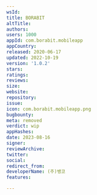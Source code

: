 ```yaml
---
wsId: 
title: BORABIT
altTitle: 
authors: 
users: 1000
appId: com.borabit.mobileapp
appCountry: 
released: 2020-06-17
updated: 2022-10-19
version: '1.0.2'
stars: 
ratings: 
reviews: 
size: 
website: 
repository: 
issue: 
icon: com.borabit.mobileapp.png
bugbounty: 
meta: removed
verdict: wip
appHashes: 
date: 2023-08-16
signer: 
reviewArchive: 
twitter: 
social: 
redirect_from: 
developerName: (주)뱅코
features: 

---
```


